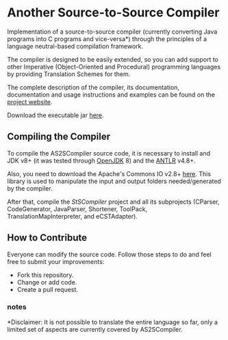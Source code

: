 # Another Source-to-Source Compiler

Implementation of a source-to-source compiler (currently converting Java programs into C programs and vice-versa*) through the principles of a language neutral-based compilation framework.

The compiler is designed to be easily extended, so you can add support to other Imperative (Object-Oriented and Procedural) programming languages by providing Translation Schemes for them.

The complete description of the compiler, its documentation, documentation and usage instructions and examples can be found on the [project website](https://rafaelsantosbraz.github.io/AS2SCompiler/).

Download the executable jar [here](https://github.com/RafaelSantosBraz/AS2SCompiler/releases).

## Compiling the Compiler

To compile the AS2SCompiler source code, it is necessary to install and JDK v8+ (it was tested through [OpenJDK](https://openjdk.java.net/) 8) and the [ANTLR](https://www.antlr.org/) v4.8+.

Also, you need to download the Apache's Commons IO v2.8+ [here](https://commons.apache.org/proper/commons-io/index.html). This library is used to manipulate the input and output folders needed/generated by the compiler.

After that, compile the _StSCompiler_ project and all its subprojects (CParser, CodeGenerator, JavaParser, Shortener, ToolPack, TranslationMapInterpreter, and eCSTAdapter).

## How to Contribute

Everyone can modify the source code. Follow those steps to do and feel free to submit your improvements:

* Fork this repository.
* Change or add code.
* Create a pull request.

### notes

*Disclaimer: It is not possible to translate the entire language so far, only a limited set of aspects are currently covered by AS2SCompiler.
